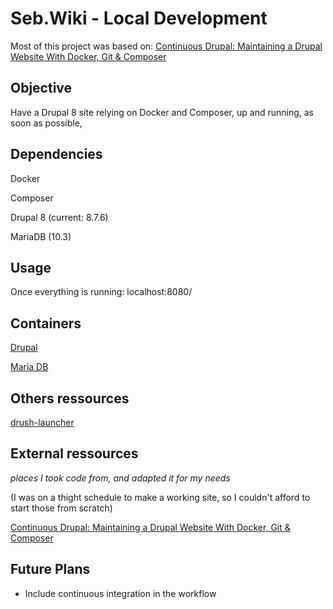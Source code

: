 # Seb.Wiki - Local Development

Most of this project was based on: [Continuous Drupal: Maintaining a Drupal Website With Docker, Git & Composer](https://circleci.com/blog/continuous-drupal-p1-maintaining-with-docker-git-composer/)

## Objective

Have a Drupal 8 site relying on Docker and Composer, up and running, as soon as possible,

## Dependencies

Docker

Composer

Drupal 8 (current: 8.7.6)

MariaDB (10.3)

## Usage

Once everything is running: localhost:8080/

## Containers

[Drupal](https://hub.docker.com/_/drupal/)

[Maria DB](https://hub.docker.com/_/mariadb/)

## Others ressources

[drush-launcher](https://github.com/drush-ops/drush-launcher)

## External ressources

_places I took code from, and adapted it for my needs_

(I was on a thight schedule to make a working site, so I couldn't afford to start those from scratch)

[Continuous Drupal: Maintaining a Drupal Website With Docker, Git & Composer](https://circleci.com/blog/continuous-drupal-p1-maintaining-with-docker-git-composer/)

## Future Plans

* Include continuous integration in the workflow

